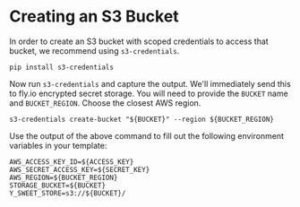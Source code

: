 # Creating an S3 Bucket

In order to create an S3 bucket with scoped credentials to access that bucket, we recommend using `s3-credentials`.

```
pip install s3-credentials
```

Now run `s3-credentials` and capture the output. We'll immediately send this to fly.io encrypted secret storage.
You will need to provide the `BUCKET` name and `BUCKET_REGION`. Choose the closest AWS region.
```
s3-credentials create-bucket "${BUCKET}" --region ${BUCKET_REGION}
```

Use the output of the above command to fill out the following environment variables in your template:
```
AWS_ACCESS_KEY_ID=${ACCESS_KEY}
AWS_SECRET_ACCESS_KEY=${SECRET_KEY}
AWS_REGION=${BUCKET_REGION}
STORAGE_BUCKET=${BUCKET}
Y_SWEET_STORE=s3://${BUCKET}/
```
